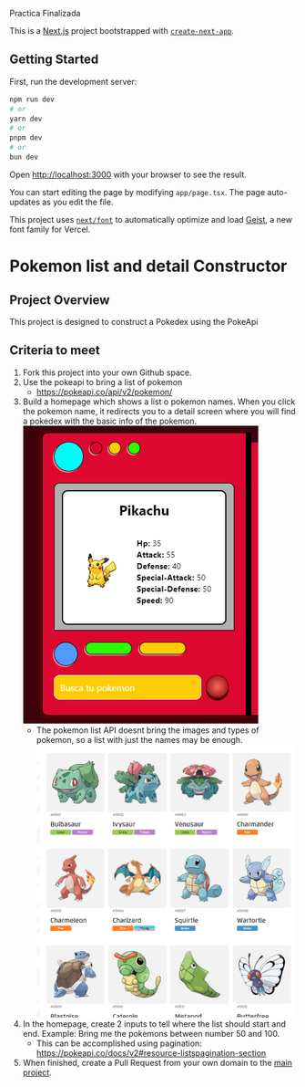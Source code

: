 Practica Finalizada

This is a [Next.js](https://nextjs.org) project bootstrapped with [`create-next-app`](https://nextjs.org/docs/app/api-reference/cli/create-next-app).
## Getting Started

First, run the development server:

```bash
npm run dev
# or
yarn dev
# or
pnpm dev
# or
bun dev
```

Open [http://localhost:3000](http://localhost:3000) with your browser to see the result.

You can start editing the page by modifying `app/page.tsx`. The page auto-updates as you edit the file.

This project uses [`next/font`](https://nextjs.org/docs/app/building-your-application/optimizing/fonts) to automatically optimize and load [Geist](https://vercel.com/font), a new font family for Vercel.

# Pokemon list and detail Constructor

## Project Overview
This project is designed to construct a Pokedex using the PokeApi

## Criteria to meet
1. Fork this project into your own Github space.
2. Use the pokeapi to bring a list of pokemon
    - https://pokeapi.co/api/v2/pokemon/
3. Build a homepage which shows a list o pokemon names. When you click the pokemon name, it redirects you to a detail screen where you will find a pokedex with the basic info of the pokemon.
![Pokedex](/public/pokedex.PNG)
    - The pokemon list API doesnt bring the images and types of pokemon, so a list with just the names may be enough.
![Pokemon-list](/public/pokemon-list.PNG)
4. In the homepage, create 2 inputs to tell where the list should start and end. Example: Bring me the pokemons between number 50 and 100.
    - This can be accomplished using pagination: https://pokeapi.co/docs/v2#resource-listspagination-section
5. When finished, create a Pull Request from your own domain to the [main project](https://github.com/camilomejiag/intervew-test). 
